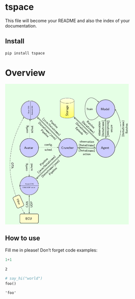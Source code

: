 # tspace


<!-- WARNING: THIS FILE WAS AUTOGENERATED! DO NOT EDIT! -->

This file will become your README and also the index of your
documentation.

## Install

``` sh
pip install tspace
```

# Overview

<img src="res/tspace_overview.svg" alt="Overview of tspace architecture" width="80%">

## How to use

Fill me in please! Don’t forget code examples:

``` python
1+1
```

    2

``` python
# say_hi("world")
foo()
```

    'foo'
